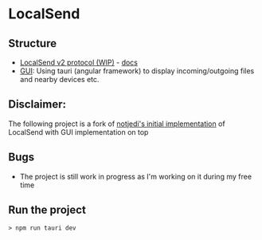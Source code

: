 # LocalSend

## Structure
- <u>LocalSend v2 protocol (WIP)</u> - <a href="https://github.com/localsend/protocol">docs</a>
- <u>GUI</u>: Using tauri (angular framework) to display incoming/outgoing files and nearby devices etc.

## Disclaimer:
The following project is a fork of <a href="https://github.com/notjedi/localsend-rs/">notjedi's initial implementation</a> of LocalSend with GUI implementation on top

## Bugs
- The project is still work in progress as I'm working on it during my free time

## Run the project
```
> npm run tauri dev
```